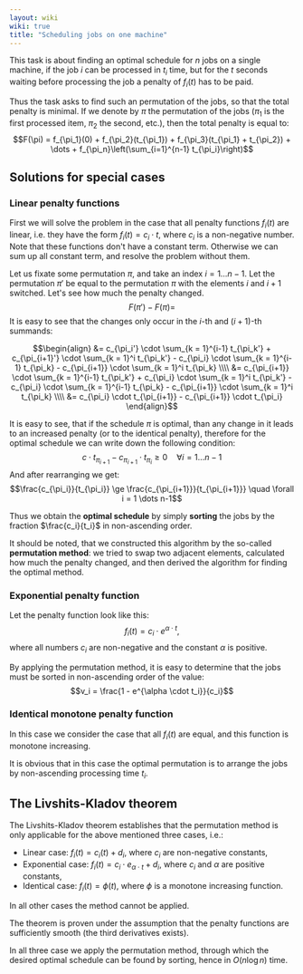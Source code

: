 ```yaml
---
layout: wiki
wiki: true
title: "Scheduling jobs on one machine"
---
```



This task is about finding an optimal schedule for $n$ jobs on a single machine, if the job $i$ can be processed in $t_i$ time, but for the $t$ seconds waiting before processing the job a penalty of $f_i(t)$ has to be paid.

Thus the task asks to find such an permutation of the jobs, so that the total penalty is minimal.
If we denote by $\pi$ the permutation of the jobs ($\pi_1$ is the first processed item, $\pi_2$ the second, etc.), then the total penalty is equal to:
$$F(\pi) = f_{\pi_1}(0) + f_{\pi_2}(t_{\pi_1}) + f_{\pi_3}(t_{\pi_1} + t_{\pi_2}) + \dots + f_{\pi_n}\left(\sum_{i=1}^{n-1} t_{\pi_i}\right)$$

## Solutions for special cases

### Linear penalty functions

First we will solve the problem in the case that all penalty functions $f_i(t)$ are linear, i.e. they have the form $f_i(t) = c_i \cdot t$, where $c_i$ is a non-negative number.
Note that these functions don't have a constant term.
Otherwise we can sum up all constant term, and resolve the problem without them.

Let us fixate some permutation $\pi$, and take an index $i = 1 \dots n-1$.
Let the permutation $\pi'$ be equal to the permutation $\pi$ with the elements $i$ and $i+1$ switched.
Let's see how much the penalty changed.
$$F(\pi') - F(\pi) =$$
It is easy to see that the changes only occur in the $i$-th and $(i+1)$-th summands:


$$\begin{align}
&= c_{\pi_i'} \cdot \sum_{k = 1}^{i-1} t_{\pi_k'} + c_{\pi_{i+1}'} \cdot \sum_{k = 1}^i t_{\pi_k'} - c_{\pi_i} \cdot \sum_{k = 1}^{i-1} t_{\pi_k} - c_{\pi_{i+1}} \cdot \sum_{k = 1}^i t_{\pi_k} \\\\
&= c_{\pi_{i+1}} \cdot \sum_{k = 1}^{i-1} t_{\pi_k'} + c_{\pi_i} \cdot \sum_{k = 1}^i t_{\pi_k'} - c_{\pi_i} \cdot \sum_{k = 1}^{i-1} t_{\pi_k} - c_{\pi_{i+1}} \cdot \sum_{k = 1}^i t_{\pi_k} \\\\
&= c_{\pi_i} \cdot t_{\pi_{i+1}} - c_{\pi_{i+1}} \cdot t_{\pi_i}
\end{align}$$



It is easy to see, that if the schedule $\pi$ is optimal, than any change in it leads to an increased penalty (or to the identical penalty), therefore for the optimal schedule we can write down the following condition:
$$c \cdot t_{\pi_{i+1}} - c_{\pi_{i+1}} \cdot t_{\pi_i} \ge 0 \quad \forall i = 1 \dots n-1$$
And after rearranging we get:
$$\frac{c_{\pi_i}}{t_{\pi_i}} \ge \frac{c_{\pi_{i+1}}}{t_{\pi_{i+1}}} \quad \forall i = 1 \dots n-1$$

Thus we obtain the **optimal schedule** by simply **sorting** the jobs by the fraction $\frac{c_i}{t_i}$ in non-ascending order.

It should be noted, that we constructed this algorithm by the so-called **permutation method**:
we tried to swap two adjacent elements, calculated how much the penalty changed, and then derived the algorithm for finding the optimal method.

### Exponential penalty function

Let the penalty function look like this:
$$f_i(t) = c_i \cdot e^{\alpha \cdot t},$$
where all numbers $c_i$ are non-negative and the constant $\alpha$ is positive.

By applying the permutation method, it is easy to determine that the jobs must be sorted in non-ascending order of the value:
$$v_i = \frac{1 - e^{\alpha \cdot t_i}}{c_i}$$

### Identical monotone penalty function

In this case we consider the case that all $f_i(t)$ are equal, and this function is monotone increasing.

It is obvious that in this case the optimal permutation is to arrange the jobs by non-ascending processing time $t_i$.

## The Livshits-Kladov theorem

The Livshits-Kladov theorem establishes that the permutation method is only applicable for the above mentioned three cases, i.e.:

- Linear case: $f_i(t) = c_i(t) + d_i$, where $c_i$ are non-negative constants,
- Exponential case: $f_i(t) = c_i \cdot e_{\alpha \cdot t} + d_i$, where $c_i$ and $\alpha$ are positive constants,
- Identical case: $f_i(t) = \phi(t)$, where $\phi$ is a monotone increasing function.

In all other cases the method cannot be applied.

The theorem is proven under the assumption that the penalty functions are sufficiently smooth (the third derivatives exists).

In all three case we apply the permutation method, through which the desired optimal schedule can be found by sorting, hence in $O(n \log n)$ time.

